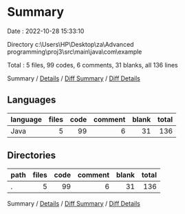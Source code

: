 # Summary

Date : 2022-10-28 15:33:10

Directory c:\\Users\\HP\\Desktop\\za\\Advanced programming\\proj3\\src\\main\\java\\com\\example

Total : 5 files,  99 codes, 6 comments, 31 blanks, all 136 lines

Summary / [Details](details.md) / [Diff Summary](diff.md) / [Diff Details](diff-details.md)

## Languages
| language | files | code | comment | blank | total |
| :--- | ---: | ---: | ---: | ---: | ---: |
| Java | 5 | 99 | 6 | 31 | 136 |

## Directories
| path | files | code | comment | blank | total |
| :--- | ---: | ---: | ---: | ---: | ---: |
| . | 5 | 99 | 6 | 31 | 136 |

Summary / [Details](details.md) / [Diff Summary](diff.md) / [Diff Details](diff-details.md)
